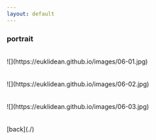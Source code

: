 ```yaml
---
layout: default
---
```


### portrait

<BR>
![](https://euklidean.github.io/images/06-01.jpg)
<BR>
<BR>
<BR>
![](https://euklidean.github.io/images/06-02.jpg)
<BR>
<BR>
<BR>
![](https://euklidean.github.io/images/06-03.jpg)
<BR>
<BR>
<BR>
[back](./)
